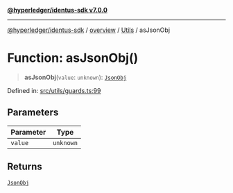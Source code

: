 [**@hyperledger/identus-sdk v7.0.0**](../../../../README.md)

***

[@hyperledger/identus-sdk](../../../../README.md) / [overview](../../../README.md) / [Utils](../README.md) / asJsonObj

# Function: asJsonObj()

> **asJsonObj**(`value`: `unknown`): [`JsonObj`](../type-aliases/JsonObj.md)

Defined in: [src/utils/guards.ts:99](https://github.com/hyperledger/identus-edge-agent-sdk-ts/blob/96423ee84b124a31ce63036d9d623d1cb73a13c2/src/utils/guards.ts#L99)

## Parameters

| Parameter | Type |
| ------ | ------ |
| `value` | `unknown` |

## Returns

[`JsonObj`](../type-aliases/JsonObj.md)
